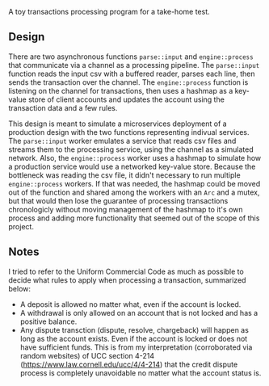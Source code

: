 A toy transactions processing program for a take-home test.

## Design

There are two asynchronous functions `parse::input` and `engine::process` that communicate via a
channel as a processing pipeline. The `parse::input` function reads the input csv with a buffered
reader, parses each line, then sends the transaction over the channel. The `engine::process`
function is listening on the channel for transactions, then uses a hashmap as a key-value store
of client accounts and updates the account using the transaction data and a few rules.

This design is meant to simulate a microservices deployment of a production design with the two
functions representing indivual services. The `parse::input` worker emulates a service that reads
csv files and streams them to the processing service, using the channel as a simulated network. Also,
the `engine::process` worker uses a hashmap to simulate how a production service would use a
networked key-value store. Because the bottleneck was reading the csv file, it didn't necessary to
run multiple `engine::process` workers. If that was needed, the hashmap could be moved out of the
function and shared among the workers with an `Arc` and a mutex, but that would then lose the
guarantee of processing transactions chronologicly without moving management of the hashmap to it's
own process and adding more functionality that seemed out of the scope of this project.


## Notes

I tried to refer to the Uniform Commercial Code as much as possible to decide what rules to apply
when processing a transaction, summarized below:

* A deposit is allowed no matter what, even if the account is locked.
* A withdrawal is only allowed on an account that is not locked and has a positive balance.
* Any dispute transction (dispute, resolve, chargeback) will happen as long as the account exists.
  Even if the account is locked or does not have sufficient funds. This is from my interpretation
  (corroborated via random websites) of UCC section 4-214 (https://www.law.cornell.edu/ucc/4/4-214)
  that the credit dispute process is completely unavoidable no matter what the account status is.
